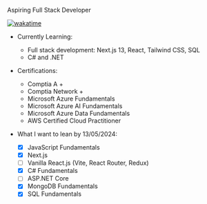 Aspiring Full Stack Developer

[![wakatime](https://wakatime.com/badge/user/c5e02bf1-d238-430c-b9c3-b6d83d2c3032.svg)](https://wakatime.com/@c5e02bf1-d238-430c-b9c3-b6d83d2c3032)

* Currently Learning: 
  	- Full stack development: Next.js 13, React, Tailwind CSS, SQL
  	- C# and .NET
    
* Certifications:
  	- Comptia A +  
  	- Comptia Network +
  	- Microsoft Azure Fundamentals 
  	- Microsoft Azure AI Fundamentals 
  	- Microsoft Azure Data Fundamentals
  	- AWS Certified Cloud Practitioner

* What I want to lean by 13/05/2024:
    - [x] JavaScript Fundamentals
    - [x] Next.js
    - [ ] Vanilla React.js (Vite, React Router, Redux)
    - [x] C# Fundamentals
    - [ ] ASP.NET Core
    - [x] MongoDB Fundamentals
    - [x] SQL Fundamentals
